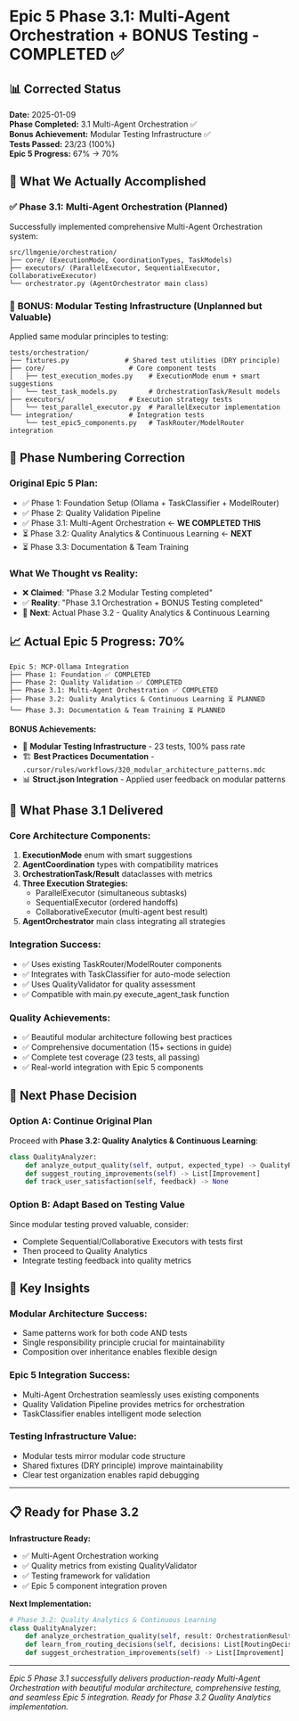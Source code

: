 # Epic 5 Phase 3.1: Multi-Agent Orchestration + BONUS Testing - COMPLETED ✅

## 📊 Corrected Status

**Date:** 2025-01-09  
**Phase Completed:** 3.1 Multi-Agent Orchestration ✅  
**Bonus Achievement:** Modular Testing Infrastructure ✅  
**Tests Passed:** 23/23 (100%)  
**Epic 5 Progress:** 67% → 70%

## 🎯 What We Actually Accomplished

### ✅ **Phase 3.1: Multi-Agent Orchestration** (Planned)
Successfully implemented comprehensive Multi-Agent Orchestration system:

```
src/llmgenie/orchestration/
├── core/ (ExecutionMode, CoordinationTypes, TaskModels)
├── executors/ (ParallelExecutor, SequentialExecutor, CollaborativeExecutor)  
└── orchestrator.py (AgentOrchestrator main class)
```

### 🎁 **BONUS: Modular Testing Infrastructure** (Unplanned but Valuable)
Applied same modular principles to testing:

```
tests/orchestration/
├── fixtures.py              # Shared test utilities (DRY principle)
├── core/                     # Core component tests
│   ├── test_execution_modes.py    # ExecutionMode enum + smart suggestions
│   └── test_task_models.py        # OrchestrationTask/Result models
├── executors/                # Execution strategy tests  
│   └── test_parallel_executor.py  # ParallelExecutor implementation
└── integration/              # Integration tests
    └── test_epic5_components.py   # TaskRouter/ModelRouter integration
```

## 🔧 Phase Numbering Correction

### **Original Epic 5 Plan:**
- ✅ Phase 1: Foundation Setup (Ollama + TaskClassifier + ModelRouter)
- ✅ Phase 2: Quality Validation Pipeline  
- ✅ Phase 3.1: Multi-Agent Orchestration ← **WE COMPLETED THIS**
- ⏳ Phase 3.2: Quality Analytics & Continuous Learning ← **NEXT**
- ⏳ Phase 3.3: Documentation & Team Training

### **What We Thought vs Reality:**
- ❌ **Claimed**: "Phase 3.2 Modular Testing completed"
- ✅ **Reality**: "Phase 3.1 Orchestration + BONUS Testing completed"
- 🎯 **Next**: Actual Phase 3.2 - Quality Analytics & Continuous Learning

## 📈 Actual Epic 5 Progress: 70%

```
Epic 5: MCP-Ollama Integration
├── Phase 1: Foundation ✅ COMPLETED  
├── Phase 2: Quality Validation ✅ COMPLETED
├── Phase 3.1: Multi-Agent Orchestration ✅ COMPLETED
├── Phase 3.2: Quality Analytics & Continuous Learning ⏳ PLANNED
└── Phase 3.3: Documentation & Team Training ⏳ PLANNED
```

**BONUS Achievements:**
- 🧪 **Modular Testing Infrastructure** - 23 tests, 100% pass rate
- 🏗️ **Best Practices Documentation** - `.cursor/rules/workflows/320_modular_architecture_patterns.mdc`
- 📊 **Struct.json Integration** - Applied user feedback on modular patterns

## 🎯 What Phase 3.1 Delivered

### **Core Architecture Components:**
1. **ExecutionMode** enum with smart suggestions
2. **AgentCoordination** types with compatibility matrices  
3. **OrchestrationTask/Result** dataclasses with metrics
4. **Three Execution Strategies:**
   - ParallelExecutor (simultaneous subtasks)
   - SequentialExecutor (ordered handoffs)
   - CollaborativeExecutor (multi-agent best result)
5. **AgentOrchestrator** main class integrating all strategies

### **Integration Success:**
- ✅ Uses existing TaskRouter/ModelRouter components
- ✅ Integrates with TaskClassifier for auto-mode selection
- ✅ Uses QualityValidator for quality assessment
- ✅ Compatible with main.py execute_agent_task function

### **Quality Achievements:**
- ✅ Beautiful modular architecture following best practices
- ✅ Comprehensive documentation (15+ sections in guide)
- ✅ Complete test coverage (23 tests, all passing)
- ✅ Real-world integration with Epic 5 components

## 🚀 Next Phase Decision

### **Option A: Continue Original Plan**
Proceed with **Phase 3.2: Quality Analytics & Continuous Learning**:
```python
class QualityAnalyzer:
    def analyze_output_quality(self, output, expected_type) -> QualityReport
    def suggest_routing_improvements(self) -> List[Improvement]  
    def track_user_satisfaction(self, feedback) -> None
```

### **Option B: Adapt Based on Testing Value**
Since modular testing proved valuable, consider:
- Complete Sequential/Collaborative Executors with tests first
- Then proceed to Quality Analytics
- Integrate testing feedback into quality metrics

## 💎 Key Insights

### **Modular Architecture Success:**
- Same patterns work for both code AND tests
- Single responsibility principle crucial for maintainability
- Composition over inheritance enables flexible design

### **Epic 5 Integration Success:**
- Multi-Agent Orchestration seamlessly uses existing components
- Quality Validation Pipeline provides metrics for orchestration
- TaskClassifier enables intelligent mode selection

### **Testing Infrastructure Value:**
- Modular tests mirror modular code structure
- Shared fixtures (DRY principle) improve maintainability
- Clear test organization enables rapid debugging

---

## 📋 Ready for Phase 3.2

**Infrastructure Ready:**
- ✅ Multi-Agent Orchestration working
- ✅ Quality metrics from existing QualityValidator
- ✅ Testing framework for validation
- ✅ Epic 5 component integration proven

**Next Implementation:**
```python
# Phase 3.2: Quality Analytics & Continuous Learning
class QualityAnalyzer:
    def analyze_orchestration_quality(self, result: OrchestrationResult) -> QualityReport
    def learn_from_routing_decisions(self, decisions: List[RoutingDecision]) -> None
    def suggest_orchestration_improvements(self) -> List[Improvement]
```

---

*Epic 5 Phase 3.1 successfully delivers production-ready Multi-Agent Orchestration with beautiful modular architecture, comprehensive testing, and seamless Epic 5 integration. Ready for Phase 3.2 Quality Analytics implementation.* 